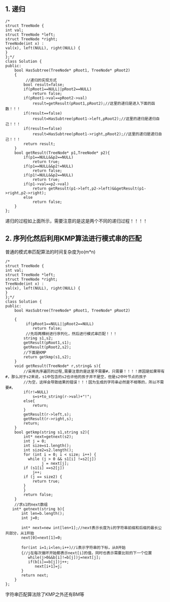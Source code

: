 ## 1. 递归
	
	/*
	struct TreeNode {
	int val;
	struct TreeNode *left;
	struct TreeNode *right;
	TreeNode(int x) :
	val(x), left(NULL), right(NULL) {
	}
	};*/
	class Solution {
	public:
	    bool HasSubtree(TreeNode* pRoot1, TreeNode* pRoot2)
	    {
	         //递归的实现方式
	        bool result=false;
	        if(pRoot1==NULL||pRoot2==NULL)
	            return false;
	        if(pRoot1->val==pRoot2->val)
	            result=getResult(pRoot1,pRoot2);//这里的递归是进入下面的函数！！！
	        if(result==false)
	            result=HasSubtree(pRoot1->left,pRoot2);//这里的递归是递归自己！！！
	        if(result==false)
	            result=HasSubtree(pRoot1->right,pRoot2);//这里的递归是递归自己！！！
	        return result;
	    }
	    bool getResult(TreeNode* p1,TreeNode* p2){
	        if(p1==NULL&&p2==NULL)
	            return true;
	        if(p1==NULL&&p2!=NULL)
	            return false;
	        if(p1!=NULL&&p2==NULL)
	            return true;
	        if(p1->val==p2->val)
	            return getResult(p1->left,p2->left)&&getResult(p1->right,p2->right);
	        else
	            return false;
	    }
	};

递归的过程如上面所示，需要注意的是这是两个不同的递归过程！！！！

## 2. 序列化然后利用KMP算法进行模式串的匹配


普通的模式串匹配算法的时间复杂度为o(m*n)
	
	/*
	struct TreeNode {
	int val;
	struct TreeNode *left;
	struct TreeNode *right;
	TreeNode(int x) :
	val(x), left(NULL), right(NULL) {
	}
	};*/
	class Solution {
	public:
	    bool HasSubtree(TreeNode* pRoot1, TreeNode* pRoot2)
	       
	    {
	         if(pRoot1==NULL||pRoot2==NULL)
	            return false;
	         //先将两棵树进行序列化，然后进行模式串匹配！！！
	        string s1,s2;
	        getResult(pRoot1,s1);
	        getResult(pRoot2,s2);
	        //下面是KMP
	        return getkmp(s1,s2);
	    }
	    void getResult(TreeNode* r,string& s){
	        //采用先序遍历的过程,需要注意的是这里不需要#，只需要！！！！原因是如果带有#，那么对于s2来说，s1中包含的s2也许他的孩子并不是空，但是s2中叶节点的孩子
	        //为空，这样会导致结果的错误！！！因为生成的字符串必然是不相等的，所以不需要#。
	        if(r!=NULL)
	            s=s+to_string(r->val)+"!";
	        else{
	            return;
	        }
	        getResult(r->left,s);
	        getResult(r->right,s);
	        return;  
	    }
	    bool getkmp(string s1,string s2){
	        int* next=getnext(s2);
	        int j = 0;
	        int size=s1.length();
	        int size2=s2.length();
	        for (int i = 0; i < size; i++) {  
	          while (j > 0 && s1[i] !=s2[j])  
	                j = next[j];  
	        if (s1[i] ==s2[j])  
	            j++;  
	        if (j == size2) {  
	            return true;    
	        }  
	        }
	        return false;
	    }
	    //求s1的next数组
	   int* getnext(string b){
	       int len=b.length();  
	       int j=0;  
	          
	       int* next=new int[len+1];//next表示长度为i的字符串前缀和后缀的最长公共部分，从1开始  
	       next[0]=next[1]=0;  
	          
	       for(int i=1;i<len;i++)//i表示字符串的下标，从0开始  
	       {//j在每次循环开始都表示next[i]的值，同时也表示需要比较的下一个位置  
	          while(j>0&&b[i]!=b[j])j=next[j];  
	          if(b[i]==b[j])j++;  
	             next[i+1]=j;  
	       }      
	       return next;  
	    }
	};

字符串匹配算法除了KMP之外还有BM等
